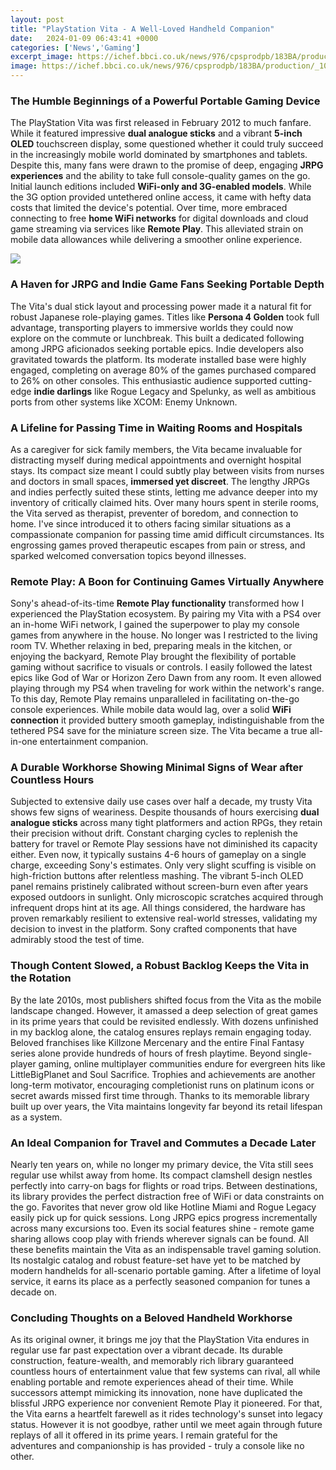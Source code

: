 ```yaml
---
layout: post
title: "PlayStation Vita - A Well-Loved Handheld Companion"
date:   2024-01-09 06:43:41 +0000
categories: ['News','Gaming']
excerpt_image: https://ichef.bbci.co.uk/news/976/cpsprodpb/183BA/production/_105885299_psv-lbp-ss2.jpg
image: https://ichef.bbci.co.uk/news/976/cpsprodpb/183BA/production/_105885299_psv-lbp-ss2.jpg
---
```


### The Humble Beginnings of a Powerful Portable Gaming Device
The PlayStation Vita was first released in February 2012 to much fanfare. While it featured impressive **dual analogue sticks** and a vibrant **5-inch OLED** touchscreen display, some questioned whether it could truly succeed in the increasingly mobile world dominated by smartphones and tablets. Despite this, many fans were drawn to the promise of deep, engaging **JRPG experiences** and the ability to take full console-quality games on the go.
Initial launch editions included **WiFi-only and 3G-enabled models**. While the 3G option provided untethered online access, it came with hefty data costs that limited the device's potential. Over time, more embraced connecting to free **home WiFi networks** for digital downloads and cloud game streaming via services like **Remote Play**. This alleviated strain on mobile data allowances while delivering a smoother online experience.

![](https://ichef.bbci.co.uk/news/976/cpsprodpb/183BA/production/_105885299_psv-lbp-ss2.jpg)
### A Haven for JRPG and Indie Game Fans Seeking Portable Depth 
The Vita's dual stick layout and processing power made it a natural fit for robust Japanese role-playing games. Titles like **Persona 4 Golden** took full advantage, transporting players to immersive worlds they could now explore on the commute or lunchbreak. This built a dedicated following among JRPG aficionados seeking portable epics.
Indie developers also gravitated towards the platform. Its moderate installed base were highly engaged, completing on average 80% of the games purchased compared to 26% on other consoles. This enthusiastic audience supported cutting-edge **indie darlings** like Rogue Legacy and Spelunky, as well as ambitious ports from other systems like XCOM: Enemy Unknown.
### A Lifeline for Passing Time in Waiting Rooms and Hospitals
As a caregiver for sick family members, the Vita became invaluable for distracting myself during medical appointments and overnight hospital stays. Its compact size meant I could subtly play between visits from nurses and doctors in small spaces, **immersed yet discreet**. The lengthy JRPGs and indies perfectly suited these stints, letting me advance deeper into my inventory of critically claimed hits.
Over many hours spent in sterile rooms, the Vita served as therapist, preventer of boredom, and connection to home. I've since introduced it to others facing similar situations as a compassionate companion for passing time amid difficult circumstances. Its engrossing games proved therapeutic escapes from pain or stress, and sparked welcomed conversation topics beyond illnesses.
### Remote Play: A Boon for Continuing Games Virtually Anywhere
Sony's ahead-of-its-time **Remote Play functionality** transformed how I experienced the PlayStation ecosystem. By pairing my Vita with a PS4 over an in-home WiFi network, I gained the superpower to play my console games from anywhere in the house. No longer was I restricted to the living room TV. 
Whether relaxing in bed, preparing meals in the kitchen, or enjoying the backyard, Remote Play brought the flexibility of portable gaming without sacrifice to visuals or controls. I easily followed the latest epics like God of War or Horizon Zero Dawn from any room. It even allowed playing through my PS4 when traveling for work within the network's range. 
To this day, Remote Play remains unparalleled in facilitating on-the-go console experiences. While mobile data would lag, over a solid **WiFi connection** it provided buttery smooth gameplay, indistinguishable from the tethered PS4 save for the miniature screen size. The Vita became a true all-in-one entertainment companion.
### A Durable Workhorse Showing Minimal Signs of Wear after Countless Hours
Subjected to extensive daily use cases over half a decade, my trusty Vita shows few signs of weariness. Despite thousands of hours exercising **dual analogue sticks** across many tight platformers and action RPGs, they retain their precision without drift. 
Constant charging cycles to replenish the battery for travel or Remote Play sessions have not diminished its capacity either. Even now, it typically sustains 4-6 hours of gameplay on a single charge, exceeding Sony's estimates. Only very slight scuffing is visible on high-friction buttons after relentless mashing.
The vibrant 5-inch OLED panel remains pristinely calibrated without screen-burn even after years exposed outdoors in sunlight. Only microscopic scratches acquired through infrequent drops hint at its age. All things considered, the hardware has proven remarkably resilient to extensive real-world stresses, validating my decision to invest in the platform. Sony crafted components that have admirably stood the test of time.
### Though Content Slowed, a Robust Backlog Keeps the Vita in the Rotation 
By the late 2010s, most publishers shifted focus from the Vita as the mobile landscape changed. However, it amassed a deep selection of great games in its prime years that could be revisited endlessly. With dozens unfinished in my backlog alone, the catalog ensures replays remain engaging today. Beloved franchises like Killzone Mercenary and the entire Final Fantasy series alone provide hundreds of hours of fresh playtime.
Beyond single-player gaming, online multiplayer communities endure for evergreen hits like LittleBigPlanet and Soul Sacrifice. Trophies and achievements are another long-term motivator, encouraging completionist runs on platinum icons or secret awards missed first time through. Thanks to its memorable library built up over years, the Vita maintains longevity far beyond its retail lifespan as a system.
### An Ideal Companion for Travel and Commutes a Decade Later
Nearly ten years on, while no longer my primary device, the Vita still sees regular use whilst away from home. Its compact clamshell design nestles perfectly into carry-on bags for flights or road trips. Between destinations, its library provides the perfect distraction free of WiFi or data constraints on the go. 
Favorites that never grow old like Hotline Miami and Rogue Legacy easily pick up for quick sessions. Long JRPG epics progress incrementally across many excursions too. Even its social features shine - remote game sharing allows coop play with friends wherever signals can be found. 
All these benefits maintain the Vita as an indispensable travel gaming solution. Its nostalgic catalog and robust feature-set have yet to be matched by modern handhelds for all-scenario portable gaming. After a lifetime of loyal service, it earns its place as a perfectly seasoned companion for tunes a decade on.
### Concluding Thoughts on a Beloved Handheld Workhorse
As its original owner, it brings me joy that the PlayStation Vita endures in regular use far past expectation over a vibrant decade. Its durable construction, feature-wealth, and memorably rich library guaranteed countless hours of entertainment value that few systems can rival, all while enabling portable and remote experiences ahead of their time. 
While successors attempt mimicking its innovation, none have duplicated the blissful JRPG experience nor convenient Remote Play it pioneered. For that, the Vita earns a heartfelt farewell as it rides technology's sunset into legacy status. However it is not goodbye, rather until we meet again through future replays of all it offered in its prime years. I remain grateful for the adventures and companionship is has provided - truly a console like no other.